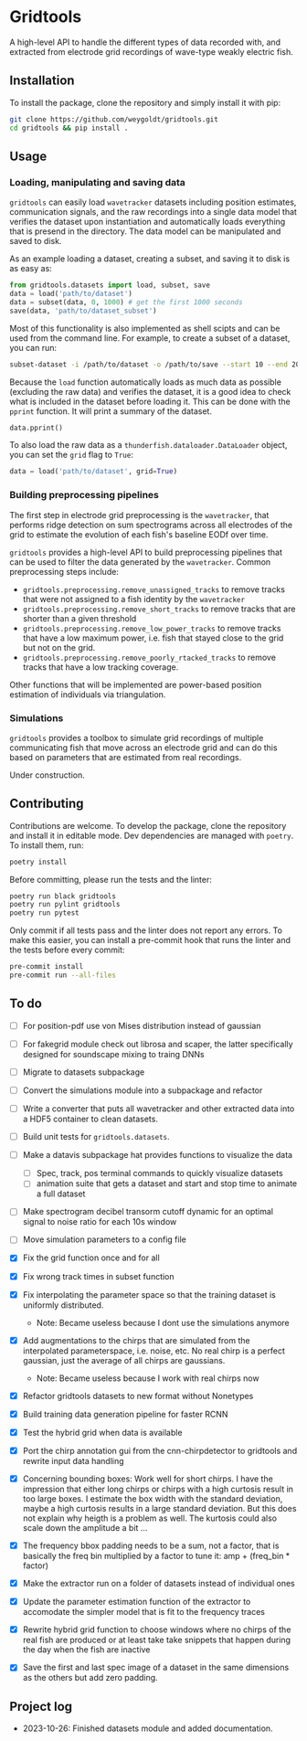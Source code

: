 # Gridtools

A high-level API to handle the different types of data recorded with, and
extracted from electrode grid recordings of wave-type weakly electric fish.

## Installation

To install the package, clone the repository and simply install it with pip:

```bash
git clone https://github.com/weygoldt/gridtools.git
cd gridtools && pip install .
```

## Usage

### Loading, manipulating and saving data

`gridtools` can easily load `wavetracker` datasets including
position estimates, communication signals, and the raw recordings
into a single data model that verifies the dataset upon instantiation and
automatically loads everything that is presend in the directory. The data
model can be manipulated and saved to disk.

As an example loading a dataset, creating a subset, and saving it to disk is as easy as:

```python
from gridtools.datasets import load, subset, save
data = load('path/to/dataset')
data = subset(data, 0, 1000) # get the first 1000 seconds
save(data, 'path/to/dataset_subset')
```

Most of this functionality is also implemented as shell scipts and can
be used from the command line. For example, to create a subset of a dataset,
you can run:

```bash
subset-dataset -i /path/to/dataset -o /path/to/save --start 10 --end 20
```

Because the `load` function automatically loads as much data as possible (excluding the raw data) and verifies the dataset, it is a good idea to check what is included in the dataset before loading it. This can be done with the `pprint` function. It will print a summary of the dataset.

```python
data.pprint()
```

To also load the raw data as a `thunderfish.dataloader.DataLoader` object, you can set the `grid` flag to `True`:

```python
data = load('path/to/dataset', grid=True)
```

### Building preprocessing pipelines

The first step in electrode grid preprocessing is the `wavetracker`, that
performs ridge detection on sum spectrograms across all electrodes of the grid
to estimate the evolution of each fish's baseline EODf over time.

`gridtools` provides a high-level API to build preprocessing pipelines that
can be used to filter the data generated by the `wavetracker`. Common preprocessing
steps include:

- `gridtools.preprocessing.remove_unassigned_tracks` to remove tracks that were not assigned to a fish identity by the `wavetracker`
- `gridtools.preprocessing.remove_short_tracks` to remove tracks that are shorter than a given threshold
- `gridtools.preprocessing.remove_low_power_tracks` to remove tracks that have a low maximum power, i.e. fish that stayed close to the grid but not on the grid.
- `gridtools.preprocessing.remove_poorly_rtacked_tracks` to remove tracks that have a low tracking coverage.

Other functions that will be implemented are power-based position estimation
of individuals via triangulation.

### Simulations

`gridtools` provides a toolbox to simulate grid recordings of
multiple communicating fish that move across an electrode grid
and can do this based on parameters that are estimated from real
recordings.

Under construction.

## Contributing

Contributions are welcome. To develop the package, clone the repository and
install it in editable mode. Dev dependencies are managed with `poetry`.
To install them, run:

```bash
poetry install
```

Before committing, please run the tests and the linter:

```bash
poetry run black gridtools
poetry run pylint gridtools
poetry run pytest
```

Only commit if all tests pass and the linter does not report any errors.
To make this easier, you can install a pre-commit hook that runs the linter
and the tests before every commit:

```bash
pre-commit install
pre-commit run --all-files
```

## To do

- [ ] For position-pdf use von Mises distribution instead of gaussian
- [ ] For fakegrid module check out librosa and scaper, the latter specifically designed for
      soundscape mixing to traing DNNs
- [ ] Migrate to datasets subpackage
- [ ] Convert the simulations module into a subpackage and refactor
- [ ] Write a converter that puts all wavetracker and other extracted
      data into a HDF5 container to clean datasets.
- [ ] Build unit tests for `gridtools.datasets`.
- [ ] Make a datavis subpackage hat provides functions to visualize the data
  - [ ] Spec, track, pos terminal commands to quickly visualize datasets
  - [ ] animation suite that gets a dataset and start and stop time to animate a full dataset
- [ ] Make spectrogram decibel transorm cutoff dynamic for an optimal signal to noise ratio for each 10s window
- [ ] Move simulation parameters to a config file

- [x] Fix the grid function once and for all
- [x] Fix wrong track times in subset function
- [x] Fix interpolating the parameter space so that the training dataset is uniformly distributed.
  - Note: Became useless because I dont use the simulations anymore
- [x] Add augmentations to the chirps that are simulated from the interpolated parameterspace, i.e. noise, etc. No real chirp is a perfect gaussian, just the average of all chirps are gaussians.
  - Note: Became useless because I work with real chirps now
- [x] Refactor gridtools datasets to new format without Nonetypes
- [x] Build training data generation pipeline for faster RCNN
- [x] Test the hybrid grid when data is available
- [x] Port the chirp annotation gui from the cnn-chirpdetector to gridtools and rewrite input data handling
- [x] Concerning bounding boxes: Work well for short chirps. I have the impression that either long chirps or chirps with a high curtosis result in too large boxes. I estimate the box width with the standard deviation, maybe a high curtosis results in a large standard deviation. But this does not explain why heigth is a problem as well. The kurtosis could also scale down the amplitude a bit ...
- [x] The frequency bbox padding needs to be a sum, not a factor, that is basically the freq bin multiplied by a factor to tune it: amp + (freq_bin \* factor)
- [x] Make the extractor run on a folder of datasets instead of individual ones
- [x] Update the parameter estimation function of the extractor to accomodate the simpler model that is fit to the frequency traces
- [x] Rewrite hybrid grid function to choose windows where no chirps of the real fish are produced or at least take take snippets that happen during the day when the fish are inactive
- [x] Save the first and last spec image of a dataset in the same dimensions as the others but add zero padding.

## Project log

- 2023-10-26: Finished datasets module and added documentation.
